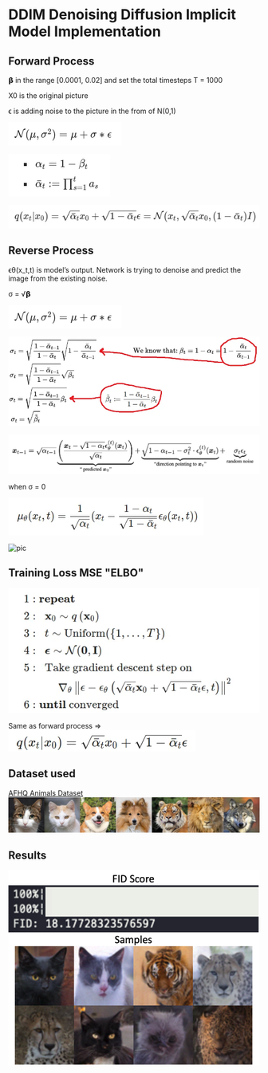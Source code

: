 # DDIM Denoising Diffusion Implicit Model Implementation

## Forward Process
𝝱 in the range [0.0001, 0.02] and set the total timesteps T = 1000

X0 is the original picture

ϵ is adding noise to the picture in the from of N(0,1)

![pic](assets/DDPM-pre-forward.png)

![pic](assets/DDPM-alpha-forward.png)

![pic](assets/DDPM-forward.png)

## Reverse Process
ϵθ​(x_t​,t) is model’s output. Network is trying to denoise and predict the image from the existing noise.

σ = √𝝱

![pic](assets/DDPM-pre-forward.png)

![pic](assets/DDIM-beta.png)

![pic](assets/task2_ddim.png)

when σ = 0

![pic](assets/DDPM-reverse-mean.png)

![pic](assets/DDPM-reverse-xt-2.png)


## Training Loss MSE "ELBO"

![pic](assets/DDPM-loss1.png)

Same as forward process => ![pic](assets/DDPM-loss2.png)

## Dataset used
[AFHQ Animals Dataset](https://huggingface.co/datasets/huggan/AFHQ)
![pic](assets/AFHQ-dataset.png)

## Results
![pic](assets/task2_output_example.png)

